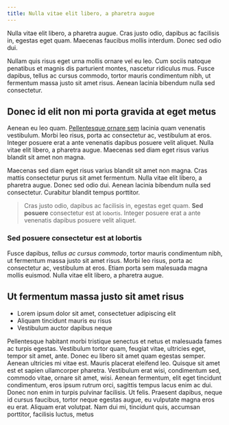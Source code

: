 ```yaml
---
title: Nulla vitae elit libero, a pharetra augue
---
```


<p class="intro">Nulla vitae elit libero, a pharetra augue. Cras justo odio, dapibus ac facilisis in, egestas eget quam. Maecenas faucibus mollis interdum. Donec sed odio dui.</p>
<!--more-->

Nullam quis risus eget urna mollis ornare vel eu leo. Cum sociis natoque penatibus et magnis dis parturient montes, nascetur ridiculus mus. Fusce dapibus, tellus ac cursus commodo, tortor mauris condimentum nibh, ut fermentum massa justo sit amet risus. Aenean lacinia bibendum nulla sed consectetur.

## Donec id elit non mi porta gravida at eget metus

Aenean eu leo quam. [Pellentesque ornare sem]("http://example.com) lacinia quam venenatis vestibulum. Morbi leo risus, porta ac consectetur ac, vestibulum at eros. Integer posuere erat a ante venenatis dapibus posuere velit aliquet. Nulla vitae elit libero, a pharetra augue. Maecenas sed diam eget risus varius blandit sit amet non magna.

Maecenas sed diam eget risus varius blandit sit amet non magna. Cras mattis consectetur purus sit amet fermentum. Nulla vitae elit libero, a pharetra augue. Donec sed odio dui. Aenean lacinia bibendum nulla sed consectetur. Curabitur blandit tempus porttitor.

> Cras justo odio, dapibus ac facilisis in, egestas eget quam. **Sed posuere** consectetur est at <small>lobortis</small>. Integer posuere erat a ante venenatis dapibus posuere velit aliquet.
### Sed posuere consectetur est at lobortis
Fusce dapibus, *tellus ac cursus commodo*, tortor mauris condimentum nibh, ut fermentum massa justo sit amet risus. Morbi leo risus, porta ac consectetur ac, vestibulum at eros. Etiam porta sem malesuada magna mollis euismod. Nulla vitae elit libero, a pharetra augue.

## Ut fermentum massa justo sit amet risus

- Lorem ipsum dolor sit amet, consectetuer adipiscing elit
- Aliquam tincidunt mauris eu risus
- Vestibulum auctor dapibus neque

Pellentesque habitant morbi tristique senectus et netus et malesuada fames ac turpis egestas. Vestibulum tortor quam, feugiat vitae, ultricies eget, tempor sit amet, ante. Donec eu libero sit amet quam egestas semper. Aenean ultricies mi vitae est. Mauris placerat eleifend leo. Quisque sit amet est et sapien ullamcorper pharetra. Vestibulum erat wisi, condimentum sed, commodo vitae, ornare sit amet, wisi. Aenean fermentum, elit eget tincidunt condimentum, eros ipsum rutrum orci, sagittis tempus lacus enim ac dui. Donec non enim in turpis pulvinar facilisis. Ut felis. Praesent dapibus, neque id cursus faucibus, tortor neque egestas augue, eu vulputate magna eros eu erat. Aliquam erat volutpat. Nam dui mi, tincidunt quis, accumsan porttitor, facilisis luctus, metus